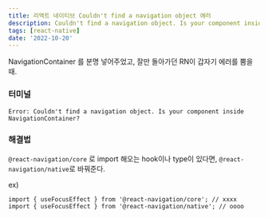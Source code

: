 ```yaml
---
title: 리액트 네이티브 Couldn't find a navigation object 에러
description: Couldn't find a navigation object. Is your component inside NavigationContainer?
tags: [react-native]
date: '2022-10-20'
---
```


NavigationContainer 를 분명 넣어주었고, 잘만 돌아가던 RN이 갑자기 에러를 뿜을 때.

<!--truncate-->

### 터미널

`Error: Couldn't find a navigation object. Is your component inside NavigationContainer?`

### 해결법

`@react-navigation/core` 로 import 해오는 hook이나 type이 있다면,
`@react-navigation/native`로 바꿔준다.

ex)

```
import { useFocusEffect } from '@react-navigation/core'; // xxxx
import { useFocusEffect } from '@react-navigation/native'; // oooo
```
